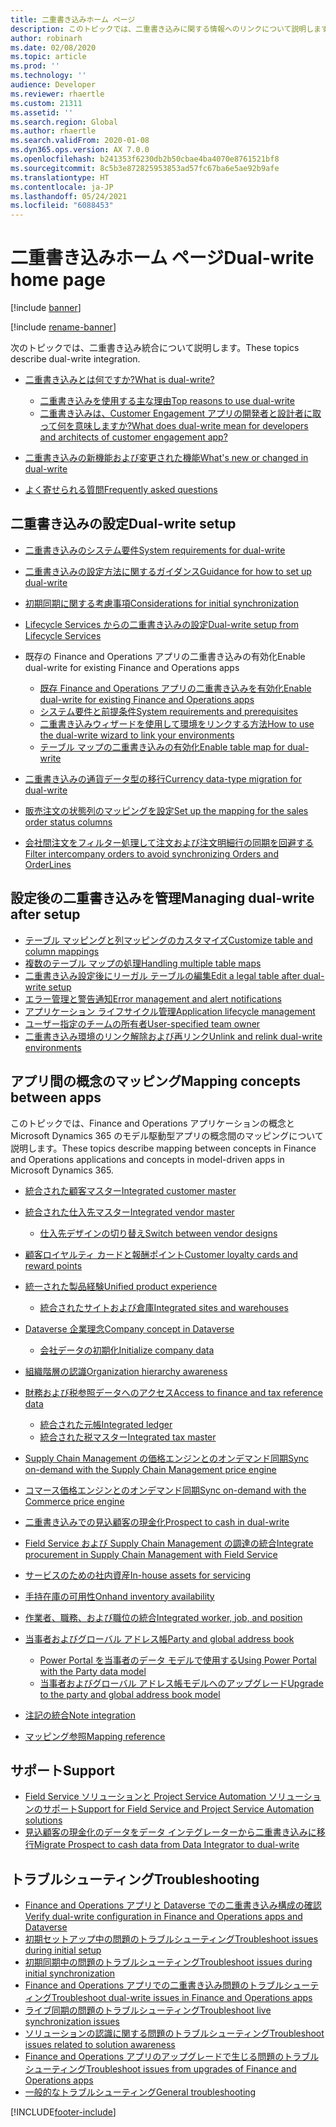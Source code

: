 ```yaml
---
title: 二重書き込みホーム ページ
description: このトピックでは、二重書き込みに関する情報へのリンクについて説明します。
author: robinarh
ms.date: 02/08/2020
ms.topic: article
ms.prod: ''
ms.technology: ''
audience: Developer
ms.reviewer: rhaertle
ms.custom: 21311
ms.assetid: ''
ms.search.region: Global
ms.author: rhaertle
ms.search.validFrom: 2020-01-08
ms.dyn365.ops.version: AX 7.0.0
ms.openlocfilehash: b241353f6230db2b50cbae4ba4070e8761521bf8
ms.sourcegitcommit: 8c5b3e872825953853ad57fc67ba6e5ae92b9afe
ms.translationtype: HT
ms.contentlocale: ja-JP
ms.lasthandoff: 05/24/2021
ms.locfileid: "6088453"
---
```

# <a name="dual-write-home-page"></a><span data-ttu-id="b8f20-103">二重書き込みホーム ページ</span><span class="sxs-lookup"><span data-stu-id="b8f20-103">Dual-write home page</span></span>

[!include [banner](../../includes/banner.md)]

[!include [rename-banner](~/includes/cc-data-platform-banner.md)]

<span data-ttu-id="b8f20-104">次のトピックでは、二重書き込み統合について説明します。</span><span class="sxs-lookup"><span data-stu-id="b8f20-104">These topics describe dual-write integration.</span></span>

+ [<span data-ttu-id="b8f20-105">二重書き込みとは何ですか?</span><span class="sxs-lookup"><span data-stu-id="b8f20-105">What is dual-write?</span></span>](dual-write-overview.md)

    - [<span data-ttu-id="b8f20-106">二重書き込みを使用する主な理由</span><span class="sxs-lookup"><span data-stu-id="b8f20-106">Top reasons to use dual-write</span></span>](dual-write-overview.md#top-reasons-to-use-dual-write)
    - [<span data-ttu-id="b8f20-107">二重書き込みは、Customer Engagement アプリの開発者と設計者に取って何を意味しますか?</span><span class="sxs-lookup"><span data-stu-id="b8f20-107">What does dual-write mean for developers and architects of customer engagement app?</span></span>](dual-write-overview.md#developer-architect)

+ [<span data-ttu-id="b8f20-108">二重書き込みの新機能および変更された機能</span><span class="sxs-lookup"><span data-stu-id="b8f20-108">What's new or changed in dual-write</span></span>](whats-new-dual-write.md)
+ [<span data-ttu-id="b8f20-109">よく寄せられる質問</span><span class="sxs-lookup"><span data-stu-id="b8f20-109">Frequently asked questions</span></span>](dual-write-faq.md)    

## <a name="dual-write-setup"></a><span data-ttu-id="b8f20-110">二重書き込みの設定</span><span class="sxs-lookup"><span data-stu-id="b8f20-110">Dual-write setup</span></span>

+ [<span data-ttu-id="b8f20-111">二重書き込みのシステム要件</span><span class="sxs-lookup"><span data-stu-id="b8f20-111">System requirements for dual-write</span></span>](dual-write-system-req.md)
+ [<span data-ttu-id="b8f20-112">二重書き込みの設定方法に関するガイダンス</span><span class="sxs-lookup"><span data-stu-id="b8f20-112">Guidance for how to set up dual-write</span></span>](connection-setup.md)
+ [<span data-ttu-id="b8f20-113">初期同期に関する考慮事項</span><span class="sxs-lookup"><span data-stu-id="b8f20-113">Considerations for initial synchronization</span></span>](initial-sync-guidance.md)
+ [<span data-ttu-id="b8f20-114">Lifecycle Services からの二重書き込みの設定</span><span class="sxs-lookup"><span data-stu-id="b8f20-114">Dual-write setup from Lifecycle Services</span></span>](lcs-setup.md)
+ <span data-ttu-id="b8f20-115">既存の Finance and Operations アプリの二重書き込みの有効化</span><span class="sxs-lookup"><span data-stu-id="b8f20-115">Enable dual-write for existing Finance and Operations apps</span></span>

    + [<span data-ttu-id="b8f20-116">既存 Finance and Operations アプリの二重書き込みを有効化</span><span class="sxs-lookup"><span data-stu-id="b8f20-116">Enable dual-write for existing Finance and Operations apps</span></span>](enable-dual-write.md)
    + [<span data-ttu-id="b8f20-117">システム要件と前提条件</span><span class="sxs-lookup"><span data-stu-id="b8f20-117">System requirements and prerequisites</span></span>](requirements-and-prerequisites.md)
    + [<span data-ttu-id="b8f20-118">二重書き込みウィザードを使用して環境をリンクする方法</span><span class="sxs-lookup"><span data-stu-id="b8f20-118">How to use the dual-write wizard to link your environments</span></span>](link-your-environment.md)
    + [<span data-ttu-id="b8f20-119">テーブル マップの二重書き込みの有効化</span><span class="sxs-lookup"><span data-stu-id="b8f20-119">Enable table map for dual-write</span></span>](enable-entity-map.md)

+ [<span data-ttu-id="b8f20-120">二重書き込みの通貨データ型の移行</span><span class="sxs-lookup"><span data-stu-id="b8f20-120">Currency data-type migration for dual-write</span></span>](currrency-decimal-places.md)
+ [<span data-ttu-id="b8f20-121">販売注文の状態列のマッピングを設定</span><span class="sxs-lookup"><span data-stu-id="b8f20-121">Set up the mapping for the sales order status columns</span></span>](sales-status-map.md)
+ [<span data-ttu-id="b8f20-122">会社間注文をフィルター処理して注文および注文明細行の同期を回避する</span><span class="sxs-lookup"><span data-stu-id="b8f20-122">Filter intercompany orders to avoid synchronizing Orders and OrderLines</span></span>](filtering-intercompany-orders.md)

## <a name="managing-dual-write-after-setup"></a><span data-ttu-id="b8f20-123">設定後の二重書き込みを管理</span><span class="sxs-lookup"><span data-stu-id="b8f20-123">Managing dual-write after setup</span></span>

+ [<span data-ttu-id="b8f20-124">テーブル マッピングと列マッピングのカスタマイズ</span><span class="sxs-lookup"><span data-stu-id="b8f20-124">Customize table and column mappings</span></span>](customizing-mappings.md)
+ [<span data-ttu-id="b8f20-125">複数のテーブル マップの処理</span><span class="sxs-lookup"><span data-stu-id="b8f20-125">Handling multiple table maps</span></span>](multiple-entity-maps.md)
+ [<span data-ttu-id="b8f20-126">二重書き込み設定後にリーガル テーブルの編集</span><span class="sxs-lookup"><span data-stu-id="b8f20-126">Edit a legal table after dual-write setup</span></span>](edit-legal-entity.md)
+ [<span data-ttu-id="b8f20-127">エラー管理と警告通知</span><span class="sxs-lookup"><span data-stu-id="b8f20-127">Error management and alert notifications</span></span>](errors-and-alerts.md)
+ [<span data-ttu-id="b8f20-128">アプリケーション ライフサイクル管理</span><span class="sxs-lookup"><span data-stu-id="b8f20-128">Application lifecycle management</span></span>](app-lifecycle-management.md)
+ [<span data-ttu-id="b8f20-129">ユーザー指定のチームの所有者</span><span class="sxs-lookup"><span data-stu-id="b8f20-129">User-specified team owner</span></span>](user-specified-team-owner.md)
+ [<span data-ttu-id="b8f20-130">二重書き込み環境のリンク解除および再リンク</span><span class="sxs-lookup"><span data-stu-id="b8f20-130">Unlink and relink dual-write environments</span></span>](relink-environments.md)

## <a name="mapping-concepts-between-apps"></a><span data-ttu-id="b8f20-131">アプリ間の概念のマッピング</span><span class="sxs-lookup"><span data-stu-id="b8f20-131">Mapping concepts between apps</span></span>

<span data-ttu-id="b8f20-132">このトピックでは、Finance and Operations アプリケーションの概念と Microsoft Dynamics 365 のモデル駆動型アプリの概念間のマッピングについて説明します。</span><span class="sxs-lookup"><span data-stu-id="b8f20-132">These topics describe mapping between concepts in Finance and Operations applications and concepts in model-driven apps in Microsoft Dynamics 365.</span></span>

+ [<span data-ttu-id="b8f20-133">統合された顧客マスター</span><span class="sxs-lookup"><span data-stu-id="b8f20-133">Integrated customer master</span></span>](customer-mapping.md)
+ [<span data-ttu-id="b8f20-134">統合された仕入先マスター</span><span class="sxs-lookup"><span data-stu-id="b8f20-134">Integrated vendor master</span></span>](vendor-mapping.md)

    + [<span data-ttu-id="b8f20-135">仕入先デザインの切り替え</span><span class="sxs-lookup"><span data-stu-id="b8f20-135">Switch between vendor designs</span></span>](vendor-switch.md)

+ [<span data-ttu-id="b8f20-136">顧客ロイヤルティ カードと報酬ポイント</span><span class="sxs-lookup"><span data-stu-id="b8f20-136">Customer loyalty cards and reward points</span></span>](loyalty-mapping.md)
+ [<span data-ttu-id="b8f20-137">統一された製品経験</span><span class="sxs-lookup"><span data-stu-id="b8f20-137">Unified product experience</span></span>](product-mapping.md)

    + [<span data-ttu-id="b8f20-138">統合されたサイトおよび倉庫</span><span class="sxs-lookup"><span data-stu-id="b8f20-138">Integrated sites and warehouses</span></span>](sites-warehouses-mapping.md)

+ [<span data-ttu-id="b8f20-139">Dataverse 企業理念</span><span class="sxs-lookup"><span data-stu-id="b8f20-139">Company concept in Dataverse</span></span>](company-data.md)

    + [<span data-ttu-id="b8f20-140">会社データの初期化</span><span class="sxs-lookup"><span data-stu-id="b8f20-140">Initialize company data</span></span>](bootstrap-company-data.md)

+ [<span data-ttu-id="b8f20-141">組織階層の認識</span><span class="sxs-lookup"><span data-stu-id="b8f20-141">Organization hierarchy awareness</span></span>](organization-mapping.md)
+ [<span data-ttu-id="b8f20-142">財務および税参照データへのアクセス</span><span class="sxs-lookup"><span data-stu-id="b8f20-142">Access to finance and tax reference data</span></span>](finance-tax-reference.md)

    + [<span data-ttu-id="b8f20-143">統合された元帳</span><span class="sxs-lookup"><span data-stu-id="b8f20-143">Integrated ledger</span></span>](ledger-mapping.md)
    + [<span data-ttu-id="b8f20-144">統合された税マスター</span><span class="sxs-lookup"><span data-stu-id="b8f20-144">Integrated tax master</span></span>](tax-mapping.md)

+ [<span data-ttu-id="b8f20-145">Supply Chain Management の価格エンジンとのオンデマンド同期</span><span class="sxs-lookup"><span data-stu-id="b8f20-145">Sync on-demand with the Supply Chain Management price engine</span></span>](pricing-engine.md)
+ [<span data-ttu-id="b8f20-146">コマース価格エンジンとのオンデマンド同期</span><span class="sxs-lookup"><span data-stu-id="b8f20-146">Sync on-demand with the Commerce price engine</span></span>](commerce-pricing.md)
+ [<span data-ttu-id="b8f20-147">二重書き込みでの見込顧客の現金化</span><span class="sxs-lookup"><span data-stu-id="b8f20-147">Prospect to cash in dual-write</span></span>](dual-write-prospect-to-cash.md)
+ [<span data-ttu-id="b8f20-148">Field Service および Supply Chain Management の調達の統合</span><span class="sxs-lookup"><span data-stu-id="b8f20-148">Integrate procurement in Supply Chain Management with Field Service</span></span>](scm-field-service-procurement.md)
+ [<span data-ttu-id="b8f20-149">サービスのための社内資産</span><span class="sxs-lookup"><span data-stu-id="b8f20-149">In-house assets for servicing</span></span>](in-house-assets.md)
+ [<span data-ttu-id="b8f20-150">手持在庫の可用性</span><span class="sxs-lookup"><span data-stu-id="b8f20-150">Onhand inventory availability</span></span>](inventory-availability.md)
+ [<span data-ttu-id="b8f20-151">作業者、職務、および職位の統合</span><span class="sxs-lookup"><span data-stu-id="b8f20-151">Integrated worker, job, and position</span></span>](integrated-hr.md)
+ [<span data-ttu-id="b8f20-152">当事者およびグローバル アドレス帳</span><span class="sxs-lookup"><span data-stu-id="b8f20-152">Party and global address book</span></span>](party-gab.md)

    + [<span data-ttu-id="b8f20-153">Power Portal を当事者のデータ モデルで使用する</span><span class="sxs-lookup"><span data-stu-id="b8f20-153">Using Power Portal with the Party data model</span></span>](party-gab-portal.md)
    + [<span data-ttu-id="b8f20-154">当事者およびグローバル アドレス帳モデルへのアップグレード</span><span class="sxs-lookup"><span data-stu-id="b8f20-154">Upgrade to the party and global address book model</span></span>](upgrade-party-gab.md)

+ [<span data-ttu-id="b8f20-155">注記の統合</span><span class="sxs-lookup"><span data-stu-id="b8f20-155">Note integration</span></span>](notes-integration.md)
+ [<span data-ttu-id="b8f20-156">マッピング参照</span><span class="sxs-lookup"><span data-stu-id="b8f20-156">Mapping reference</span></span>](mapping-reference.md)

## <a name="support"></a><span data-ttu-id="b8f20-157">サポート</span><span class="sxs-lookup"><span data-stu-id="b8f20-157">Support</span></span>

+ [<span data-ttu-id="b8f20-158">Field Service ソリューションと Project Service Automation ソリューションのサポート</span><span class="sxs-lookup"><span data-stu-id="b8f20-158">Support for Field Service and Project Service Automation solutions</span></span>](field-service-project-service-automation.md)
+ [<span data-ttu-id="b8f20-159">見込顧客の現金化のデータをデータ インテグレーターから二重書き込みに移行</span><span class="sxs-lookup"><span data-stu-id="b8f20-159">Migrate Prospect to cash data from Data Integrator to dual-write</span></span>](migrate-prospect-to-cash.md)

## <a name="troubleshooting"></a><span data-ttu-id="b8f20-160">トラブルシューティング</span><span class="sxs-lookup"><span data-stu-id="b8f20-160">Troubleshooting</span></span>

+ [<span data-ttu-id="b8f20-161">Finance and Operations アプリと Dataverse での二重書き込み構成の確認</span><span class="sxs-lookup"><span data-stu-id="b8f20-161">Verify dual-write configuration in Finance and Operations apps and Dataverse</span></span>](dual-write-troubleshooting-verify-config.md)
+ [<span data-ttu-id="b8f20-162">初期セットアップ中の問題のトラブルシューティング</span><span class="sxs-lookup"><span data-stu-id="b8f20-162">Troubleshoot issues during initial setup</span></span>](dual-write-troubleshooting-initial-setup.md)
+ [<span data-ttu-id="b8f20-163">初期同期中の問題のトラブルシューティング</span><span class="sxs-lookup"><span data-stu-id="b8f20-163">Troubleshoot issues during initial synchronization</span></span>](dual-write-troubleshooting-initial-sync.md)
+ [<span data-ttu-id="b8f20-164">Finance and Operations アプリでの二重書き込み問題のトラブルシューティング</span><span class="sxs-lookup"><span data-stu-id="b8f20-164">Troubleshoot dual-write issues in Finance and Operations apps</span></span>](dual-write-troubleshooting-dual-write-module.md)
+ [<span data-ttu-id="b8f20-165">ライブ同期の問題のトラブルシューティング</span><span class="sxs-lookup"><span data-stu-id="b8f20-165">Troubleshoot live synchronization issues</span></span>](dual-write-troubleshooting-live-sync.md)
+ [<span data-ttu-id="b8f20-166">ソリューションの認識に関する問題のトラブルシューティング</span><span class="sxs-lookup"><span data-stu-id="b8f20-166">Troubleshoot issues related to solution awareness</span></span>](dual-write-troubleshooting-solution-awareness.md)
+ [<span data-ttu-id="b8f20-167">Finance and Operations アプリのアップグレードで生じる問題のトラブルシューティング</span><span class="sxs-lookup"><span data-stu-id="b8f20-167">Troubleshoot issues from upgrades of Finance and Operations apps</span></span>](dual-write-troubleshooting-finops-upgrades.md)
+ [<span data-ttu-id="b8f20-168">一般的なトラブルシューティング</span><span class="sxs-lookup"><span data-stu-id="b8f20-168">General troubleshooting</span></span>](dual-write-troubleshooting.md)


[!INCLUDE[footer-include](../../../../includes/footer-banner.md)]
